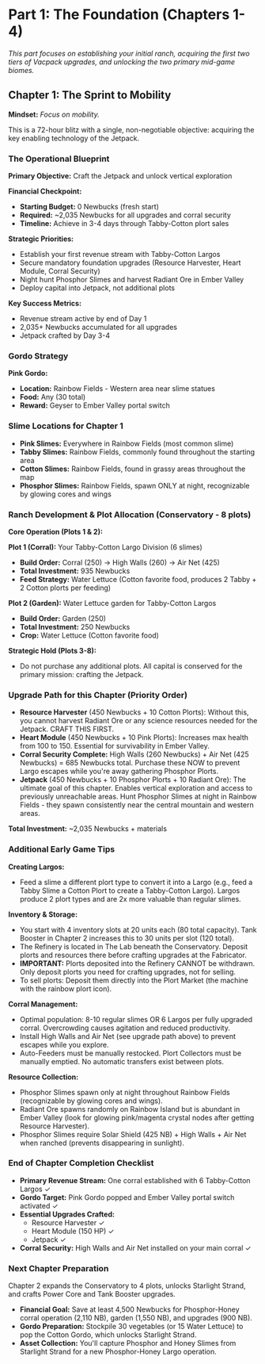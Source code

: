 # Part 1: The Foundation (Chapters 1-4)

_This part focuses on establishing your initial ranch, acquiring the first two tiers of Vacpack upgrades, and unlocking the two primary mid-game biomes._

## Chapter 1: The Sprint to Mobility

**Mindset:** _Focus on mobility._

This is a 72-hour blitz with a single, non-negotiable objective: acquiring the key enabling technology of the Jetpack.

### The Operational Blueprint

**Primary Objective:** Craft the Jetpack and unlock vertical exploration

**Financial Checkpoint:**
- **Starting Budget:** 0 Newbucks (fresh start)
- **Required:** ~2,035 Newbucks for all upgrades and corral security
- **Timeline:** Achieve in 3-4 days through Tabby-Cotton plort sales

**Strategic Priorities:**

- Establish your first revenue stream with Tabby-Cotton Largos
- Secure mandatory foundation upgrades (Resource Harvester, Heart Module, Corral Security)
- Night hunt Phosphor Slimes and harvest Radiant Ore in Ember Valley
- Deploy capital into Jetpack, not additional plots

**Key Success Metrics:**

- Revenue stream active by end of Day 1
- 2,035+ Newbucks accumulated for all upgrades
- Jetpack crafted by Day 3-4

### Gordo Strategy

**Pink Gordo:**
- **Location:** Rainbow Fields - Western area near slime statues
- **Food:** Any (30 total)
- **Reward:** Geyser to Ember Valley portal switch

### Slime Locations for Chapter 1

- **Pink Slimes:** Everywhere in Rainbow Fields (most common slime)
- **Tabby Slimes:** Rainbow Fields, commonly found throughout the starting area
- **Cotton Slimes:** Rainbow Fields, found in grassy areas throughout the map
- **Phosphor Slimes:** Rainbow Fields, spawn ONLY at night, recognizable by glowing cores and wings

### Ranch Development & Plot Allocation (Conservatory - 8 plots)

**Core Operation (Plots 1 & 2):**

**Plot 1 (Corral):** Your Tabby-Cotton Largo Division (6 slimes)

- **Build Order:** Corral (250) → High Walls (260) → Air Net (425)
- **Total Investment:** 935 Newbucks
- **Feed Strategy:** Water Lettuce (Cotton favorite food, produces 2 Tabby + 2 Cotton plorts per feeding)

**Plot 2 (Garden):** Water Lettuce garden for Tabby-Cotton Largos

- **Build Order:** Garden (250)
- **Total Investment:** 250 Newbucks
- **Crop:** Water Lettuce (Cotton favorite food)

**Strategic Hold (Plots 3-8):**

- Do not purchase any additional plots. All capital is conserved for the primary mission: crafting the Jetpack.

### Upgrade Path for this Chapter (Priority Order)

- **Resource Harvester** (450 Newbucks + 10 Cotton Plorts): Without this, you cannot harvest Radiant Ore or any science resources needed for the Jetpack. CRAFT THIS FIRST.
- **Heart Module** (450 Newbucks + 10 Pink Plorts): Increases max health from 100 to 150. Essential for survivability in Ember Valley.
- **Corral Security Complete:** High Walls (260 Newbucks) + Air Net (425 Newbucks) = 685 Newbucks total. Purchase these NOW to prevent Largo escapes while you're away gathering Phosphor Plorts.
- **Jetpack** (450 Newbucks + 10 Phosphor Plorts + 10 Radiant Ore): The ultimate goal of this chapter. Enables vertical exploration and access to previously unreachable areas. Hunt Phosphor Slimes at night in Rainbow Fields - they spawn consistently near the central mountain and western areas.

**Total Investment:** ~2,035 Newbucks + materials

### Additional Early Game Tips

**Creating Largos:**
- Feed a slime a different plort type to convert it into a Largo (e.g., feed a Tabby Slime a Cotton Plort to create a Tabby-Cotton Largo). Largos produce 2 plort types and are 2x more valuable than regular slimes.

**Inventory & Storage:**
- You start with 4 inventory slots at 20 units each (80 total capacity). Tank Booster in Chapter 2 increases this to 30 units per slot (120 total).
- The Refinery is located in The Lab beneath the Conservatory. Deposit plorts and resources there before crafting upgrades at the Fabricator.
- **IMPORTANT:** Plorts deposited into the Refinery CANNOT be withdrawn. Only deposit plorts you need for crafting upgrades, not for selling.
- To sell plorts: Deposit them directly into the Plort Market (the machine with the rainbow plort icon).

**Corral Management:**
- Optimal population: 8-10 regular slimes OR 6 Largos per fully upgraded corral. Overcrowding causes agitation and reduced productivity.
- Install High Walls and Air Net (see upgrade path above) to prevent escapes while you explore.
- Auto-Feeders must be manually restocked. Plort Collectors must be manually emptied. No automatic transfers exist between plots.

**Resource Collection:**
- Phosphor Slimes spawn only at night throughout Rainbow Fields (recognizable by glowing cores and wings).
- Radiant Ore spawns randomly on Rainbow Island but is abundant in Ember Valley (look for glowing pink/magenta crystal nodes after getting Resource Harvester).
- Phosphor Slimes require Solar Shield (425 NB) + High Walls + Air Net when ranched (prevents disappearing in sunlight).

### End of Chapter Completion Checklist

- **Primary Revenue Stream:** One corral established with 6 Tabby-Cotton Largos ✓
- **Gordo Target:** Pink Gordo popped and Ember Valley portal switch activated ✓
- **Essential Upgrades Crafted:**
  - Resource Harvester ✓
  - Heart Module (150 HP) ✓
  - Jetpack ✓
- **Corral Security:** High Walls and Air Net installed on your main corral ✓

### Next Chapter Preparation

Chapter 2 expands the Conservatory to 4 plots, unlocks Starlight Strand, and crafts Power Core and Tank Booster upgrades.

- **Financial Goal:** Save at least 4,500 Newbucks for Phosphor-Honey corral operation (2,110 NB), garden (1,550 NB), and upgrades (900 NB).
- **Gordo Preparation:** Stockpile 30 vegetables (or 15 Water Lettuce) to pop the Cotton Gordo, which unlocks Starlight Strand.
- **Asset Collection:** You'll capture Phosphor and Honey Slimes from Starlight Strand for a new Phosphor-Honey Largo operation.